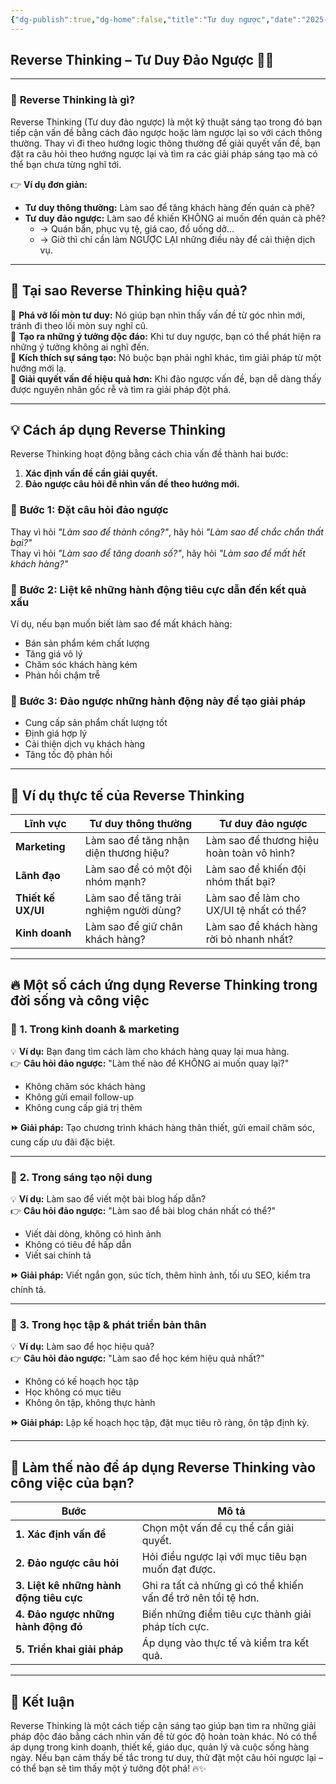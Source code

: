 ```yaml
---
{"dg-publish":true,"dg-home":false,"title":"Tư duy ngược","date":"2025-01-31","tags":["book","books/bo-nao-thu-hai"],"dg-path":"Books/Bộ Não Thứ Hai - Đồ Tử Bái/Tư duy ngược.md","permalink":"/books/bo-nao-thu-hai-do-tu-bai/tu-duy-nguoc/","dgPassFrontmatter":true,"updated":"2025-01-31T14:11:40.589+07:00"}
---
```



## **Reverse Thinking – Tư Duy Đảo Ngược** 🔄💡
---

### 🚀 **Reverse Thinking là gì?**

Reverse Thinking (Tư duy đảo ngược) là một kỹ thuật sáng tạo trong đó bạn tiếp cận vấn đề bằng cách đảo ngược hoặc làm ngược lại so với cách thông thường. Thay vì đi theo hướng logic thông thường để giải quyết vấn đề, bạn đặt ra câu hỏi theo hướng ngược lại và tìm ra các giải pháp sáng tạo mà có thể bạn chưa từng nghĩ tới.

👉 **Ví dụ đơn giản:**

- **Tư duy thông thường:** Làm sao để tăng khách hàng đến quán cà phê?
- **Tư duy đảo ngược:** Làm sao để khiến KHÔNG ai muốn đến quán cà phê?
    - → Quán bẩn, phục vụ tệ, giá cao, đồ uống dở...
    - → Giờ thì chỉ cần làm NGƯỢC LẠI những điều này để cải thiện dịch vụ.

---

## 🎯 **Tại sao Reverse Thinking hiệu quả?**

🔹 **Phá vỡ lối mòn tư duy:** Nó giúp bạn nhìn thấy vấn đề từ góc nhìn mới, tránh đi theo lối mòn suy nghĩ cũ.  
🔹 **Tạo ra những ý tưởng độc đáo:** Khi tư duy ngược, bạn có thể phát hiện ra những ý tưởng không ai nghĩ đến.  
🔹 **Kích thích sự sáng tạo:** Nó buộc bạn phải nghĩ khác, tìm giải pháp từ một hướng mới lạ.  
🔹 **Giải quyết vấn đề hiệu quả hơn:** Khi đảo ngược vấn đề, bạn dễ dàng thấy được nguyên nhân gốc rễ và tìm ra giải pháp đột phá.

---

## 💡 **Cách áp dụng Reverse Thinking**

Reverse Thinking hoạt động bằng cách chia vấn đề thành hai bước:

1. **Xác định vấn đề cần giải quyết.**
2. **Đảo ngược câu hỏi để nhìn vấn đề theo hướng mới.**

### 📌 **Bước 1: Đặt câu hỏi đảo ngược**

Thay vì hỏi _"Làm sao để thành công?"_, hãy hỏi _"Làm sao để chắc chắn thất bại?"_  
Thay vì hỏi _"Làm sao để tăng doanh số?"_, hãy hỏi _"Làm sao để mất hết khách hàng?"_

### 📌 **Bước 2: Liệt kê những hành động tiêu cực dẫn đến kết quả xấu**

Ví dụ, nếu bạn muốn biết làm sao để mất khách hàng:

- Bán sản phẩm kém chất lượng
- Tăng giá vô lý
- Chăm sóc khách hàng kém
- Phản hồi chậm trễ

### 📌 **Bước 3: Đảo ngược những hành động này để tạo giải pháp**

- Cung cấp sản phẩm chất lượng tốt
- Định giá hợp lý
- Cải thiện dịch vụ khách hàng
- Tăng tốc độ phản hồi

---

## 📍 **Ví dụ thực tế của Reverse Thinking**

|**Lĩnh vực**|**Tư duy thông thường**|**Tư duy đảo ngược**|
|---|---|---|
|**Marketing**|Làm sao để tăng nhận diện thương hiệu?|Làm sao để thương hiệu hoàn toàn vô hình?|
|**Lãnh đạo**|Làm sao để có một đội nhóm mạnh?|Làm sao để khiến đội nhóm thất bại?|
|**Thiết kế UX/UI**|Làm sao để tăng trải nghiệm người dùng?|Làm sao để làm cho UX/UI tệ nhất có thể?|
|**Kinh doanh**|Làm sao để giữ chân khách hàng?|Làm sao để khách hàng rời bỏ nhanh nhất?|

---

## 🔥 **Một số cách ứng dụng Reverse Thinking trong đời sống và công việc**

### 🎯 **1. Trong kinh doanh & marketing**

💡 **Ví dụ:** Bạn đang tìm cách làm cho khách hàng quay lại mua hàng.  
👉 **Câu hỏi đảo ngược:** "Làm thế nào để KHÔNG ai muốn quay lại?"

- Không chăm sóc khách hàng
- Không gửi email follow-up
- Không cung cấp giá trị thêm

**⏩ Giải pháp:** Tạo chương trình khách hàng thân thiết, gửi email chăm sóc, cung cấp ưu đãi đặc biệt.

---

### 🎯 **2. Trong sáng tạo nội dung**

💡 **Ví dụ:** Làm sao để viết một bài blog hấp dẫn?  
👉 **Câu hỏi đảo ngược:** "Làm sao để bài blog chán nhất có thể?"

- Viết dài dòng, không có hình ảnh
- Không có tiêu đề hấp dẫn
- Viết sai chính tả

**⏩ Giải pháp:** Viết ngắn gọn, súc tích, thêm hình ảnh, tối ưu SEO, kiểm tra chính tả.

---

### 🎯 **3. Trong học tập & phát triển bản thân**

💡 **Ví dụ:** Làm sao để học hiệu quả?  
👉 **Câu hỏi đảo ngược:** "Làm sao để học kém hiệu quả nhất?"

- Không có kế hoạch học tập
- Học không có mục tiêu
- Không ôn tập, không thực hành

**⏩ Giải pháp:** Lập kế hoạch học tập, đặt mục tiêu rõ ràng, ôn tập định kỳ.

---

## 🚀 **Làm thế nào để áp dụng Reverse Thinking vào công việc của bạn?**

|**Bước**|**Mô tả**|
|---|---|
|**1. Xác định vấn đề**|Chọn một vấn đề cụ thể cần giải quyết.|
|**2. Đảo ngược câu hỏi**|Hỏi điều ngược lại với mục tiêu bạn muốn đạt được.|
|**3. Liệt kê những hành động tiêu cực**|Ghi ra tất cả những gì có thể khiến vấn đề trở nên tồi tệ hơn.|
|**4. Đảo ngược những hành động đó**|Biến những điểm tiêu cực thành giải pháp tích cực.|
|**5. Triển khai giải pháp**|Áp dụng vào thực tế và kiểm tra kết quả.|

---

## 📌 **Kết luận**

Reverse Thinking là một cách tiếp cận sáng tạo giúp bạn tìm ra những giải pháp độc đáo bằng cách nhìn vấn đề từ góc độ hoàn toàn khác. Nó có thể áp dụng trong kinh doanh, thiết kế, giáo dục, quản lý và cuộc sống hàng ngày. Nếu bạn cảm thấy bế tắc trong tư duy, thử đặt một câu hỏi ngược lại – có thể bạn sẽ tìm thấy một ý tưởng đột phá! 🔥✨